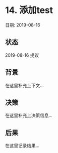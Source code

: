 # 14. 添加test

日期: 2019-08-16

## 状态

2019-08-16 提议

## 背景

在这里补充上下文...

## 决策

在这里补充上决策信息...

## 后果

在这里记录结果...
